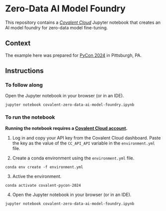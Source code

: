 # Zero-Data AI Model Foundry

This repository contains a [*Covalent Cloud*](https://www.covalent.xyz/cloud/) Jupyter notebook that creates an AI model foundry for zero-data model fine-tuning.

## Context

The example here was prepared for [PyCon 2024](https://us.pycon.org/2024/) in Pittsburgh, PA.

## Instructions

### To follow along

Open the Jupyter notebook in your browser (or in an IDE).

```
jupyter notebook covalent-zero-data-ai-model-foundry.ipynb
```

### To run the notebook

**Running the notebook requires a [Covalent Cloud account](https://app.covalent.xyz/register).**

1. Log in and copy your API key from the Covalent Cloud dashboard. Paste the key as the value of the `CC_API_API` variable in the `environment.yml` file.

2. Create a conda environment using the `environment.yml` file.

```
conda env create -f environment.yml
```

3. Active the environment.

```
conda activate covalent-pycon-2024
```

4. Open the Jupyter notebook in your browser (or in an IDE).

```
jupyter notebook covalent-zero-data-ai-model-foundry.ipynb
```
